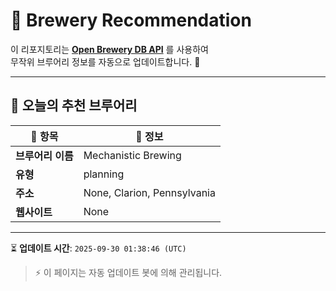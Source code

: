 # 🍺 Brewery Recommendation

이 리포지토리는 **[Open Brewery DB API](https://www.openbrewerydb.org/)** 를 사용하여  
무작위 브루어리 정보를 자동으로 업데이트합니다. 🚀

---

## 🌟 오늘의 추천 브루어리

| 🍻 항목 | 📌 정보 |
|--------|---------|
| **브루어리 이름** | Mechanistic Brewing |
| **유형** | planning |
| **주소** | None, Clarion, Pennsylvania |
| **웹사이트** | None |

---

⏳ **업데이트 시간**: `2025-09-30 01:38:46 (UTC)`  

> ⚡ 이 페이지는 자동 업데이트 봇에 의해 관리됩니다.